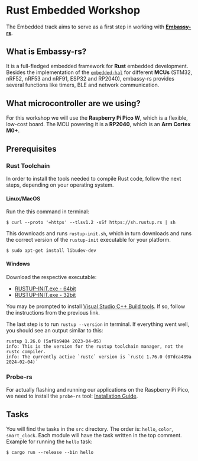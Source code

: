 # Rust Embedded Workshop

The Embedded track aims to serve as a first step in working with [**Embassy-rs**](https://embassy.dev/).

## What is Embassy-rs?

It is a full-fledged embedded framework for **Rust** embedded development. Besides the implementation of the [`embedded-hal`](https://docs.rs/embedded-hal/latest/embedded_hal/) for different **MCUs** (STM32, nRF52, nRF53 and nRF91, ESP32 and RP2040), embassy-rs provides several functions like timers, BLE and network communication.

## What microcontroller are we using?

For this workshop we will use the **Raspberry Pi Pico W**, which is a flexible, low-cost board. The MCU powering it is a **RP2040**, which is an **Arm Cortex M0+**.

## Prerequisites

### Rust Toolchain

In order to install the tools needed to compile Rust code, follow the next steps, depending on your operating system.

#### Linux/MacOS

Run the this command in terminal:

```shell
$ curl --proto '=https' --tlsv1.2 -sSf https://sh.rustup.rs | sh
```

This downloads and runs `rustup-init.sh`, which in turn downloads and runs the correct version of the `rustup-init` executable for your platform.

```shell
$ sudo apt-get install libudev-dev
```

#### Windows

Download the respective executable:

* [RUSTUP-INIT.exe - 64bit](https://static.rust-lang.org/rustup/dist/x86_64-pc-windows-msvc/rustup-init.exe)
* [RUSTUP-INIT.exe - 32bit](https://static.rust-lang.org/rustup/dist/i686-pc-windows-msvc/rustup-init.exe)

You may be prompted to install [Visual Studio C++ Build tools](https://visualstudio.microsoft.com/visual-cpp-build-tools/). If so, follow the instructions from the previous link.

The last step is to run `rustup --version` in terminal. If everything went well, you should see an output similar to this:

```shell
rustup 1.26.0 (5af9b9484 2023-04-05)
info: This is the version for the rustup toolchain manager, not the rustc compiler.
info: The currently active `rustc` version is `rustc 1.76.0 (07dca489a 2024-02-04)`
```

### Probe-rs

For actually flashing and running our applications on the Raspberry Pi Pico, we need to install the `probe-rs` tool: [Installation Guide](https://probe.rs/docs/getting-started/installation/#cargo-binstall).

## Tasks 

You will find the tasks in the `src` directory. The order is: `hello`, `color`, `smart_clock`. Each module will have the
task written in the top comment. Example for running the `hello` task: 

```shell
$ cargo run --release --bin hello 
```

